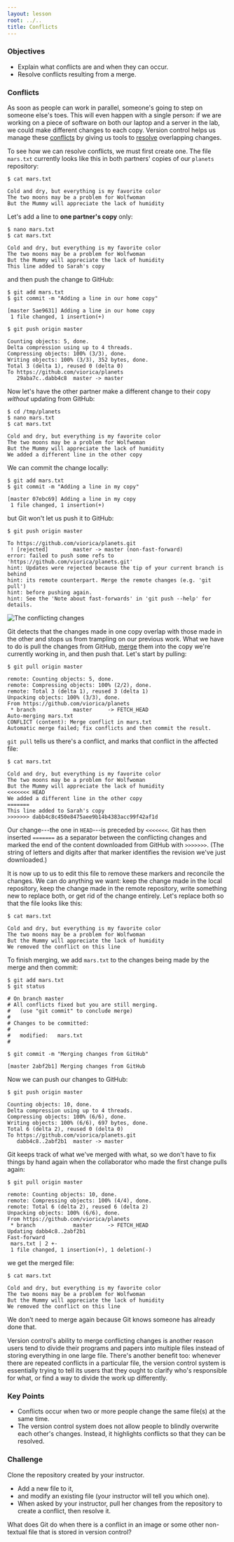 ```yaml
---
layout: lesson
root: ../..
title: Conflicts
---
```


### Objectives
*   Explain what conflicts are and when they can occur.
*   Resolve conflicts resulting from a merge.

### Conflicts
As soon as people can work in parallel,
someone's going to step on someone else's toes.
This will even happen with a single person:
if we are working on a piece of software on both our laptop and a server in the lab,
we could make different changes to each copy.
Version control helps us manage these [conflicts](../../gloss.html#conflict)
by giving us tools to [resolve](../../gloss.html#resolve) overlapping changes.

To see how we can resolve conflicts,
we must first create one.
The file `mars.txt` currently looks like this
in both partners' copies of our `planets` repository:

~~~
$ cat mars.txt
~~~
~~~
Cold and dry, but everything is my favorite color
The two moons may be a problem for Wolfwoman
But the Mummy will appreciate the lack of humidity
~~~

Let's add a line to **one partner's copy** only:

~~~
$ nano mars.txt
$ cat mars.txt
~~~
~~~
Cold and dry, but everything is my favorite color
The two moons may be a problem for Wolfwoman
But the Mummy will appreciate the lack of humidity
This line added to Sarah's copy
~~~

and then push the change to GitHub:

~~~
$ git add mars.txt
$ git commit -m "Adding a line in our home copy"
~~~
~~~
[master 5ae9631] Adding a line in our home copy
 1 file changed, 1 insertion(+)
~~~
~~~
$ git push origin master
~~~
~~~
Counting objects: 5, done.
Delta compression using up to 4 threads.
Compressing objects: 100% (3/3), done.
Writing objects: 100% (3/3), 352 bytes, done.
Total 3 (delta 1), reused 0 (delta 0)
To https://github.com/viorica/planets
   29aba7c..dabb4c8  master -> master
~~~

Now let's have the other partner
make a different change to their copy
*without* updating from GitHub:

~~~
$ cd /tmp/planets
$ nano mars.txt
$ cat mars.txt
~~~
~~~
Cold and dry, but everything is my favorite color
The two moons may be a problem for Wolfwoman
But the Mummy will appreciate the lack of humidity
We added a different line in the other copy
~~~

We can commit the change locally:

~~~
$ git add mars.txt
$ git commit -m "Adding a line in my copy"
~~~
~~~
[master 07ebc69] Adding a line in my copy
 1 file changed, 1 insertion(+)
~~~

but Git won't let us push it to GitHub:

~~~
$ git push origin master
~~~
~~~
To https://github.com/viorica/planets.git
 ! [rejected]        master -> master (non-fast-forward)
error: failed to push some refs to 'https://github.com/viorica/planets.git'
hint: Updates were rejected because the tip of your current branch is behind
hint: its remote counterpart. Merge the remote changes (e.g. 'git pull')
hint: before pushing again.
hint: See the 'Note about fast-forwards' in 'git push --help' for details.
~~~

<img src="img/conflict.png" alt="The conflicting changes" />

Git detects that the changes made in one copy overlap with those made in the other
and stops us from trampling on our previous work.
What we have to do is pull the changes from GitHub,
[merge](../../gloss.html#merge) them into the copy we're currently working in,
and then push that.
Let's start by pulling:

~~~
$ git pull origin master
~~~
~~~
remote: Counting objects: 5, done.        
remote: Compressing objects: 100% (2/2), done.        
remote: Total 3 (delta 1), reused 3 (delta 1)        
Unpacking objects: 100% (3/3), done.
From https://github.com/viorica/planets
 * branch            master     -> FETCH_HEAD
Auto-merging mars.txt
CONFLICT (content): Merge conflict in mars.txt
Automatic merge failed; fix conflicts and then commit the result.
~~~

`git pull` tells us there's a conflict,
and marks that conflict in the affected file:

~~~
$ cat mars.txt
~~~
~~~
Cold and dry, but everything is my favorite color
The two moons may be a problem for Wolfwoman
But the Mummy will appreciate the lack of humidity
<<<<<<< HEAD
We added a different line in the other copy
=======
This line added to Sarah's copy
>>>>>>> dabb4c8c450e8475aee9b14b4383acc99f42af1d
~~~

Our change---the one in `HEAD`---is preceded by `<<<<<<<`.
Git has then inserted `=======` as a separator between the conflicting changes
and marked the end of the content downloaded from GitHub with `>>>>>>>`.
(The string of letters and digits after that marker
identifies the revision we've just downloaded.)

It is now up to us to edit this file to remove these markers
and reconcile the changes.
We can do anything we want: keep the change made in the local repository, keep
the change made in the remote repository, write something new to replace both,
or get rid of the change entirely.
Let's replace both so that the file looks like this:

~~~
$ cat mars.txt
~~~
~~~
Cold and dry, but everything is my favorite color
The two moons may be a problem for Wolfwoman
But the Mummy will appreciate the lack of humidity
We removed the conflict on this line
~~~

To finish merging,
we add `mars.txt` to the changes being made by the merge
and then commit:

~~~
$ git add mars.txt
$ git status
~~~
~~~
# On branch master
# All conflicts fixed but you are still merging.
#   (use "git commit" to conclude merge)
#
# Changes to be committed:
#
#	modified:   mars.txt
#
~~~
~~~
$ git commit -m "Merging changes from GitHub"
~~~
~~~
[master 2abf2b1] Merging changes from GitHub
~~~

Now we can push our changes to GitHub:

~~~
$ git push origin master
~~~
~~~
Counting objects: 10, done.
Delta compression using up to 4 threads.
Compressing objects: 100% (6/6), done.
Writing objects: 100% (6/6), 697 bytes, done.
Total 6 (delta 2), reused 0 (delta 0)
To https://github.com/viorica/planets.git
   dabb4c8..2abf2b1  master -> master
~~~

Git keeps track of what we've merged with what,
so we don't have to fix things by hand again
when the collaborator who made the first change pulls again:

~~~
$ git pull origin master
~~~
~~~
remote: Counting objects: 10, done.        
remote: Compressing objects: 100% (4/4), done.        
remote: Total 6 (delta 2), reused 6 (delta 2)        
Unpacking objects: 100% (6/6), done.
From https://github.com/viorica/planets
 * branch            master     -> FETCH_HEAD
Updating dabb4c8..2abf2b1
Fast-forward
 mars.txt | 2 +-
 1 file changed, 1 insertion(+), 1 deletion(-)
~~~

we get the merged file:

~~~
$ cat mars.txt 
~~~
~~~
Cold and dry, but everything is my favorite color
The two moons may be a problem for Wolfwoman
But the Mummy will appreciate the lack of humidity
We removed the conflict on this line
~~~

We don't need to merge again because Git knows someone has already done that.

Version control's ability to merge conflicting changes
is another reason users tend to divide their programs and papers into multiple files
instead of storing everything in one large file.
There's another benefit too:
whenever there are repeated conflicts in a particular file,
the version control system is essentially trying to tell its users
that they ought to clarify who's responsible for what,
or find a way to divide the work up differently.


### Key Points
*   Conflicts occur when two or more people change the same file(s) at the same time.
*   The version control system does not allow people to blindly overwrite each other's changes.
    Instead, it highlights conflicts so that they can be resolved.


### Challenge
Clone the repository created by your instructor.
*    Add a new file to it,
*    and modify an existing file (your instructor will tell you which one).
*    When asked by your instructor,
pull her changes from the repository to create a conflict,
then resolve it.

What does Git do
when there is a conflict in an image or some other non-textual file
that is stored in version control?
